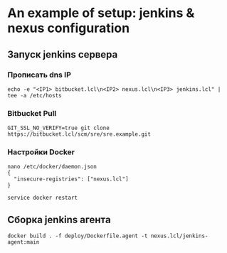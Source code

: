 # An example of setup: jenkins & nexus configuration

## Запуск jenkins сервера

### Прописать dns IP
```
echo -e "<IP1> bitbucket.lcl\n<IP2> nexus.lcl\n<IP3> jenkins.lcl" | tee -a /etc/hosts
```

### Bitbucket Pull
```
GIT_SSL_NO_VERIFY=true git clone https://bitbucket.lcl/scm/sre/sre.example.git
```

### Настройки Docker
```
nano /etc/docker/daemon.json
{
  "insecure-registries": ["nexus.lcl"]
}

service docker restart
```

## Сборка jenkins агента
```
docker build . -f deploy/Dockerfile.agent -t nexus.lcl/jenkins-agent:main
```
